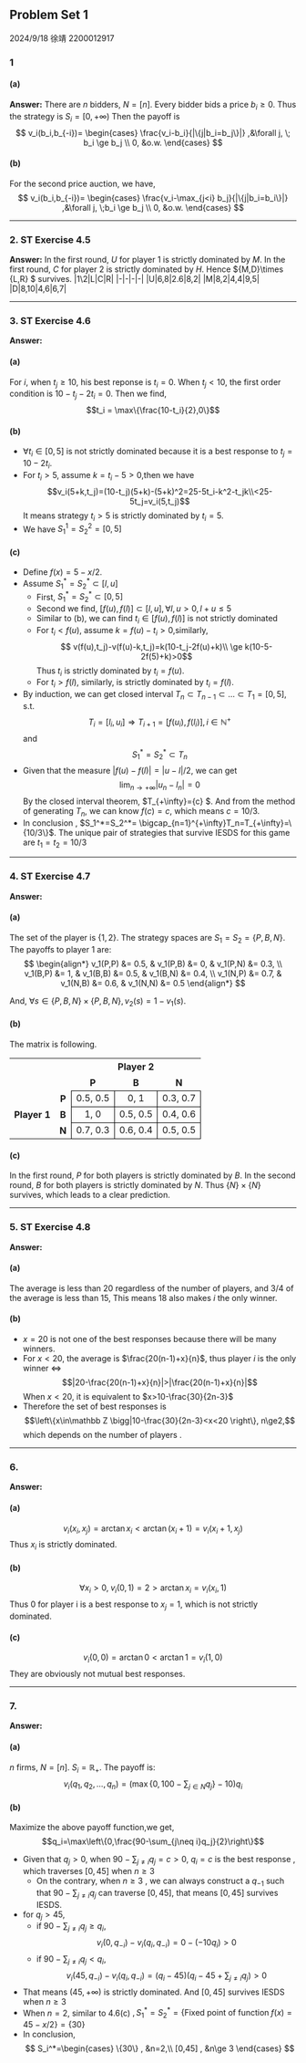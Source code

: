 ## Problem Set 1
2024/9/18
徐靖 2200012917

### 1
#### (a) 
**Answer:** 
There are $n$ bidders, $N = [n]$. Every bidder bids a price $b_i\ge 0$. Thus the strategy is $S_i=[0,+\infty)$ Then the payoff is 
$$
v_i(b_i,b_{-i})=
\begin{cases}
\frac{v_i-b_i}{|\{j|b_i=b_j\}|} ,&\forall j, \; b_i \ge b_j \\
0, &o.w.
\end{cases}
$$
#### (b)
For the second price auction, we have,
$$
v_i(b_i,b_{-i})=
\begin{cases}
\frac{v_i-\max_{j<i} b_j}{|\{j|b_i=b_i\}|} ,&\forall j, \;b_i \ge b_j \\
0, &o.w.
\end{cases}
$$

---

### 2. ST Exercise 4.5
**Answer:**
In the first round, $U$ for player 1 is strictly dominated by $M$.
In the first round, $C$ for player 2 is strictly dominated by $H$.
Hence $\{M,D\}\times \{L,R\} $ survives.
|1\2|L|C|R|
|-|-|-|-|
|U|6,8|2.6|8,2|
|M|8,2|4,4|9,5|
|D|8,10|4,6|6,7|

---

### 3. ST Exercise 4.6
**Answer:**
#### (a)
For $i$, when $t_j \ge 10$, his best reponse is $t_i=0$. When $t_j < 10$, the first order condition is $10-t_j-2t_i=0$. Then we find,
$$t_i = \max\{\frac{10-t_i}{2},0\}$$
#### (b)
- $\forall t_i \in [0,5]$ is not strictly dominated because it is a best response to $t_j = 10-2t_i$.
- For $t_i > 5$, assume $k=t_i-5>0$,then we have
$$v_i(5+k,t_j)=(10-t_j)(5+k)-(5+k)^2=25-5t_i-k^2-t_jk\\<25-5t_j=v_i(5,t_j)$$
It means strategy $t_i>5$ is strictly dominated by $t_i = 5$.
- We have $S_1^1=S_2^2=[0,5]$

#### (c)
- Define $f(x) = 5-x/2$. 
- Assume $S_1^{*}=S_2^{*}\subset [l,u]$
  - First, $S_1^{*}=S_2^{*}\subset [0,5]$
  - Second we find, $[f(u),f(l)]\subset [l,u], \forall l,u>0,l+u\leq 5$
  - Similar to (b), we can find $t_i\in [f(u),f(l)]$ is not strictly dominated
  - For $t_i<f(u)$, assume $k=f(u)-t_i>0$,similarly,
  $$ v(f(u),t_j)-v(f(u)-k,t_j)=k(10-t_j-2f(u)+k)\\ \ge k(10-5-2f(5)+k)>0$$
  Thus $t_i$ is strictly dominated by $t_i = f(u)$.
  - For $t_i>f(l)$, similarly, is strictly dominated by $t_i = f(l)$.
- By induction, we can get closed interval $T_n\subset T_{n-1}\subset \dots \subset T_1=[0,5]$, s.t.
$$T_i= [l_i,u_i]\Rightarrow T_{i+1}= [f(u_i),f(l_i)],i\in \mathbb N^+$$
and 
$$S_1^{*}=S_2^{*}\subset T_n$$
- Given that the measure $|f(u)-f(l)|=|u-l|/2$, we can get 
  $$\lim_{n\rightarrow+\infty}|u_n-l_n|=0$$
  By the closed interval theorem, $T_{+\infty}=\{c\} $. And from the method of generating $T_n$, we can know $f(c)=c$, which means $c=10/3$.
- In conclusion , $S_1^*=S_2^*= \bigcap_{n=1}^{+\infty}T_n=T_{+\infty}=\{10/3\}$. The unique pair of strategies that survive IESDS for this game are $t_1 = t_2 = 10/3$

---

### 4. ST Exercise 4.7
**Answer:**
#### (a)
The set of the player is $\{1,2\}$. The strategy spaces are $S_1=S_2=\{P,B,N\}$. The payoffs to player $1$ are: 
$$
\begin{align*}
v_1(P,P) &= 0.5,  & v_1(P,B) &= 0,   & v_1(P,N) &= 0.3, \\
v_1(B,P) &= 1,  & v_1(B,B) &= 0.5,   & v_1(B,N) &= 0.4, \\
v_1(N,P) &= 0.7,  & v_1(N,B) &= 0.6, & v_1(N,N) &= 0.5
\end{align*}
$$

And, $\forall s\in \{P,B,N\}\times \{P,B,N\}, v_2(s)=1-v_1(s).$

#### (b)
The matrix is following.
<table>
    <tr>
        <th colspan="2" style="border:none;"></th>
        <th colspan="3" style="border:none; text-align:center">Player 2</th>
    </tr>
    <tr>
        <th colspan="2" style="border:none;"></th>
        <th style="border:none; text-align:center;">P</th>
        <th style="border:none; text-align:center;">B</th>
        <th style="border:none; text-align:center;">N</th>
    </tr>
    <tr>
        <th rowspan="3" style="border:none; text-align:center; vertical-align:middle">Player 1</th>
        <th style="border:none; text-align:center;">P</th>
        <td style="border: 1px solid black; text-align:center; vertical-align:middle;">0.5, 0.5</td>
        <td style="border: 1px solid black; text-align:center; vertical-align:middle;">0, 1</td>
        <td style="border: 1px solid black; text-align:center; vertical-align:middle;">0.3, 0.7</td>
    </tr>
    <tr>
        <th style="border:none; text-align:center;">B</th>
        <td style="border: 1px solid black; text-align:center; vertical-align:middle;">1, 0</td>
        <td style="border: 1px solid black; text-align:center; vertical-align:middle;">0.5, 0.5</td>
        <td style="border: 1px solid black; text-align:center; vertical-align:middle;">0.4, 0.6</td>
    </tr>
    <tr>
        <th style="border:none; text-align:center;">N</th>
        <td style="border: 1px solid black; text-align:center; vertical-align:middle;">0.7, 0.3</td>
        <td style="border: 1px solid black; text-align:center; vertical-align:middle;">0.6, 0.4</td>
        <td style="border: 1px solid black; text-align:center; vertical-align:middle;">0.5, 0.5</td>
    </tr>
</table>

#### (c)
In the first round, $P$ for both players is strictly dominated by $B$. 
In the second round, $B$ for both players is strictly dominated by $N$.
Thus $\{N\}\times \{N\}$ survives, which leads to a clear prediction. 



---

### 5. ST Exercise 4.8
**Answer:**
#### (a)
The average is less than $20$ regardless of the number of players, and $3/4$ of the average is less than $15$, This means $18$ also makes $i$ the only winner.
#### (b)
- $x=20$ is not one of the best responses because there will be many winners.
- For $x<20$, the average is $\frac{20(n-1)+x}{n}$, thus player $i$ is the only winner $\Leftrightarrow$
$$|20-\frac{20(n-1)+x}{n}|>|\frac{20(n-1)+x}{n}|$$
When $x<20$, it is equivalent to $x>10-\frac{30}{2n-3}$
- Therefore the set of best responses is 
$$\left\{x\in\mathbb Z \bigg|10-\frac{30}{2n-3}<x<20 \right\}, n\ge2,$$
which depends on the number of players .
---

### 6.
**Answer:**
#### (a)
$$v_i(x_i,x_j)=\arctan x_i<\arctan (x_i+1)=v_i(x_i+1,x_j)$$
Thus $x_i$ is strictly dominated.
#### (b)
$$\forall x_i>0,\;v_i(0,1)=2>\arctan x_i =v_i(x_i,1)$$
Thus 0 for player i is a best response to $x_j=1$, which is not strictly dominated.
#### (c)
$$v_i(0,0)=\arctan 0<\arctan 1=v_i(1,0)$$
They are obviously not mutual best responses.

---


### 7.

**Answer:**
#### (a)
$n$ firms, $N=[n]$. $S_i=\mathbb R_+$. The payoff is:
$$v_i(q_1,q_2,\dots,q_n)=(\max\{0,100-\sum_{j\in N}q_j\}-10)q_i$$
#### (b)
Maximize the above payoff function,we get,
$$q_i=\max\left\{0,\frac{90-\sum_{j\neq i}q_j}{2}\right\}$$
- Given that $q_j>0$, when $90-\sum_{j\neq i}q_j=c>0$, $q_i=c$ is the best response , which traverses $[0,45]$ when $n\ge 3$
    - On the contrary, when $n\ge 3$ , we can always construct a $q_{-1}$ such that $90-\sum_{j\neq i}q_j$ can traverse $[0,45]$, that means $[0,45]$ survives IESDS.
- for $q_j>45$, 
    - if $90-\sum_{j\neq i}q_j\ge q_i$,
$$v_i(0,q_{-i})-v_i(q_i,q_{-i})= 0-(-10q_i)>0  $$
    - if $90-\sum_{j\neq i}q_j< q_i$,
$$v_i(45,q_{-i})-v_i(q_i,q_{-i})= (q_i-45)(q_i-45+\sum_{j\neq i}q_j)>0  $$
- That means $(45,+\infty)$ is strictly dominated. And $[0,45]$ survives IESDS when $n\ge 3$
- When $n=2$, similar to 4.6(c) $, S_1^*=S_2^*=\{\text{Fixed point of function} \;f(x)=45-x/2\}=\{30\}$  
- In conclusion,
$$
S_i^*=\begin{cases}
\{30\} , &n=2,\\
[0,45] , &n\ge 3
\end{cases}
$$
